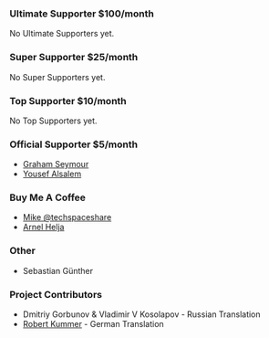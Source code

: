 ### Ultimate Supporter <span>$100/month</span>
No Ultimate Supporters yet.

### Super Supporter <span>$25/month</span>
No Super Supporters yet.

### Top Supporter <span>$10/month</span>
No Top Supporters yet.

### Official Supporter <span>$5/month</span>
* [Graham Seymour](https://www.patreon.com/user/creators?u=3762497)
* [Yousef Alsalem](https://www.patreon.com/user/creators?u=33694431)

### Buy Me A Coffee
* [Mike @techspaceshare](https://twitter.com/techspaceshare)
* [Arnel Helja](https://github.com/ahelja)

### Other
* Sebastian Günther

### Project Contributors
* Dmitriy Gorbunov & Vladimir V Kosolapov - Russian Translation
* [Robert Kummer](https://github.com/rokde) - German Translation
